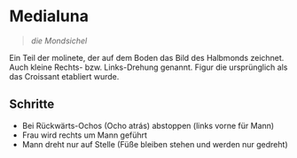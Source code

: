 
# Medialuna

> *die Mondsichel*

Ein Teil der molinete, der auf dem Boden das Bild des Halbmonds zeichnet. Auch kleine Rechts- bzw. Links-Drehung genannt. Figur die ursprünglich als das Croissant etabliert wurde.

## Schritte

- Bei Rückwärts-Ochos (Ocho atrás) abstoppen (links vorne für Mann)
- Frau wird rechts um Mann geführt
- Mann dreht nur auf Stelle (Füße bleiben stehen und werden nur gedreht)
